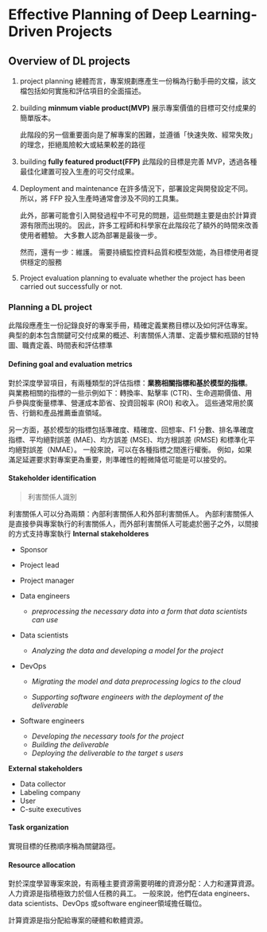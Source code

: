 # Effective Planning of Deep Learning-Driven Projects

## Overview of DL projects 
1. project planning 
   總體而言，專案規劃應產生一份稱為行動手冊的文檔，該文檔包括如何實施和評估項目的全面描述。

2. building **minmum viable product(MVP)**
   展示專案價值的目標可交付成果的簡單版本。
   
   此階段的另一個重要面向是了解專案的困難，並遵循「快速失敗、經常失敗」的理念，拒絕風險較大或結果較差的路徑


3. building **fully featured product(FFP)**
   此階段的目標是完善 MVP，透過各種最佳化建置可投入生產的可交付成果。

4. Deployment and maintenance
   在許多情況下，部署設定與開發設定不同。 所以，將 FFP 投入生產時通常會涉及不同的工具集。

    此外，部署可能會引入開發過程中不可見的問題，這些問題主要是由於計算資源有限而出現的。
    因此，許多工程師和科學家在此階段花了額外的時間來改善使用者體驗。 大多數人認為部署是最後一步。


    然而，還有一步：維護。 需要持續監控資料品質和模型效能，為目標使用者提供穩定的服務
5. Project evaluation
   planning to evaluate whether the project has been carried out successfully or not. 


### Planning a DL project 
此階段應產生一份記錄良好的專案手冊，精確定義業務目標以及如何評估專案。 典型的劇本包含關鍵可交付成果的概述、利害關係人清單、定義步驟和瓶頸的甘特圖、職責定義、時間表和評估標準

#### Defining goal and evaluation metrics 
對於深度學習項目，有兩種類型的評估指標：**業務相關指標和基於模型的指標**。 與業務相關的指標的一些示例如下：轉換率、點擊率 (CTR)、生命週期價值、用戶參與度衡量標準、營運成本節省、投資回報率 (ROI) 和收入。 這些通常用於廣告、行銷和產品推薦垂直領域。

另一方面，基於模型的指標包括準確度、精確度、回想率、F1 分數、排名準確度指標、平均絕對誤差 (MAE)、均方誤差 (MSE)、均方根誤差 (RMSE) 和標準化平均絕對誤差（NMAE）。 一般來說，可以在各種指標之間進行權衡。 例如，如果滿足延遲要求對專案更為重要，則準確性的輕微降低可能是可以接受的。

#### Stakeholder identification
> 利害關係人識別

利害關係人可以分為兩類：內部利害關係人和外部利害關係人。 內部利害關係人是直接參與專案執行的利害關係人，而外部利害關係人可能處於圈子之外，以間接的方式支持專案執行
**Internal stakeholderes**
- Sponsor
- Project lead
- Project manager
- Data engineers
  - <i>preprocessing the necessary data into a form that data scientists can use</i>

- Data scientists
  - <i>Analyzing the data and developing a model for the project</i>

- DevOps
  - <i>Migrating the model and data preprocessing logics to the cloud </i>

  - <i>Supporting  software engineers with the deployment of the deliverable</i>

- Software engineers
  - <i>Developing the necessary tools for the project</i>
  - <i>Building the deliverable</i>
  - <i>Deploying the deliverable to the target s users</i>

  
**External stakeholders**
- Data collector
- Labeling company
- User
- C-suite executives
  
#### Task organization
實現目標的任務順序稱為關鍵路徑。

#### Resource allocation
對於深度學習專案來說，有兩種主要資源需要明確的資源分配：人力和運算資源。 人力資源是指積極致力於個人任務的員工。 一般來說，他們在data engineers、data scientists、DevOps 或software engineer領域擔任職位。

計算資源是指分配給專案的硬體和軟體資源。
